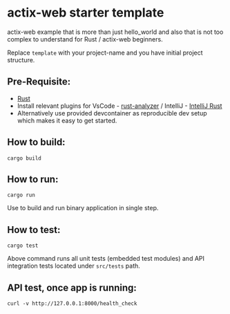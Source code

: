 # actix-web starter template

actix-web example that is more than just hello_world and also that is not too complex to understand for Rust / actix-web beginners.

Replace `template` with your project-name and you have initial project structure.

## Pre-Requisite:

- [Rust](https://www.rust-lang.org/tools/install)
- Install relevant plugins for VsCode - [rust-analyzer](https://marketplace.visualstudio.com/items?itemName=matklad.rust-analyzer) / IntelliJ - [IntelliJ Rust](https://www.jetbrains.com/rust/)
- Alternatively use provided devcontainer as reproducible dev setup which makes it easy to get started.

## How to build:

`cargo build`

## How to run:

`cargo run`

Use to build and run binary application in single step.

## How to test:

`cargo test`

Above command runs all unit tests (embedded test modules) and API integration tests located under `src/tests` path.

## API test, once app is running:

`curl -v http://127.0.0.1:8000/health_check`
